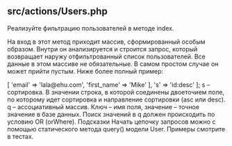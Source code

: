 ## src/actions/Users.php  
Реализуйте фильтрацию пользователей в методе index.  
  
На вход в этот метод приходит массив, сформированный особым образом. Внутри он анализируется и строится запрос, который возвращает наружу отфильтрованный список пользователей. Все данные в этом массиве не обязательные. В самом простом случае он может прийти пустым. Ниже более полный пример:
  
<?php  
  
$params = [  
  'q' => [  
    'email' => 'lala@ehu.com',  
    'first_name' => 'Mike'  
  ],  
  's' => 'id:desc'  
];  
  
s – сортировка. В значении строка, в которой соединены двоеточием поле, по которому идет сортировка и направление сортировки (asc или desc).  
q – ассоциативный массив. Ключ – имя поля, значение – точное значение в базе данных. Поиск значений в q должен происходить по условию OR (orWhere).  
  
Подсказки  
Начать цепочку запросов можно с помощью статического метода query() модели User.  
Примеры смотрите в тестах.  